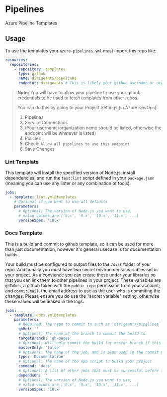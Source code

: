 # Pipelines

Azure Pipeline Templates

## Usage

To use the templates your `azure-pipelines.yml` must import this repo like:

```yml
resources:
  repositories:
    - repository: templates
      type: github
      name: dirigeants/pipelines
      endpoint: dirigeants # This is likely your github username or organization name
```

> **Note:** You will have to allow your pipeline to use your github credentials to be used to fetch templates from other
repos.
>
> You can do this by going to your Project Settings (in Azure DevOps):
> 1. Pipelines
> 1. Service Connections
> 1. (Your username/organization name should be listed, otherwise the endpoint will be whatever is listed)
> 1. Policies
> 1. Check: `Allow all pipelines to use this endpoint`
> 1. Save Changes

### Lint Template

This template will install the specified version of Node.js, install dependencies, and run the `test:lint` script
defined in your `package.json` (meaning you can use any linter or any combination of tools).

```yml
jobs:
  - template: lint.yml@templates
    # Optional if you want to use all defaults
    parameters:
      # Optional: The version of Node.js you want to use,
      # valid values are ['8.x', '9.x', '10.x', '11.x', ...]
      versionSpec: '10.x'
```

### Docs Template

This is a build and commit to github template, so it can be used for more than just documentation, however it's general
usecase is for documentation builds.

Your build must be configured to output files to the `/dist` folder of your repo. Additionally you must have two secret
environmental variables set in your project. As a convience you can create these under your libraries so that you can
link them to other pipelines in your project. These variables are `ghToken`, a github token with the `public_repo`
permission from your account; and `commitEmail`, the email address to use as the user who is commiting the changes.
Please ensure you do use the "secret variable" setting, otherwise these values will be leaked in the logs.

```yml
jobs:
  - template: docs.yml@templates
    parameters:
      # Required: The repo to commit to such as 'dirigeants/pipelines`
      ghRef: ''
      # Optional: The name of the branch to commit the build to
      targetBranch: 'gh-pages'
      # Optional: Will only commit the build for master branch if this is set to 'true'
      masterOnly: 'false'
      # Optional: The name of the job, and is also used in the commit message
      type: 'Documentation'
      # Optional: The name of the npm script to build your project
      command: 'docs'
      # Optional: A list of other jobs that must be successful before this one runs
      dependsOn: ''
      # Optional: The version of Node.js you want to use,
      # valid values are ['8.x', '9.x', '10.x', '11.x', ...]
      versionSpec: '10.x'
```
